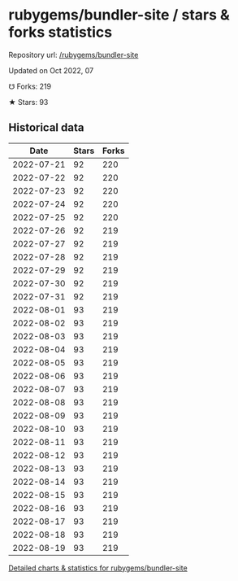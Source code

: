 # rubygems/bundler-site / stars & forks statistics

Repository url: [/rubygems/bundler-site](https://github.com/rubygems/bundler-site)

Updated on Oct 2022, 07

☋ Forks: 219

★ Stars: 93

## Historical data
| Date | Stars | Forks |
|------|-------|-------|
| 2022-07-21 | 92 | 220 | 
| 2022-07-22 | 92 | 220 | 
| 2022-07-23 | 92 | 220 | 
| 2022-07-24 | 92 | 220 | 
| 2022-07-25 | 92 | 220 | 
| 2022-07-26 | 92 | 219 | 
| 2022-07-27 | 92 | 219 | 
| 2022-07-28 | 92 | 219 | 
| 2022-07-29 | 92 | 219 | 
| 2022-07-30 | 92 | 219 | 
| 2022-07-31 | 92 | 219 | 
| 2022-08-01 | 93 | 219 | 
| 2022-08-02 | 93 | 219 | 
| 2022-08-03 | 93 | 219 | 
| 2022-08-04 | 93 | 219 | 
| 2022-08-05 | 93 | 219 | 
| 2022-08-06 | 93 | 219 | 
| 2022-08-07 | 93 | 219 | 
| 2022-08-08 | 93 | 219 | 
| 2022-08-09 | 93 | 219 | 
| 2022-08-10 | 93 | 219 | 
| 2022-08-11 | 93 | 219 | 
| 2022-08-12 | 93 | 219 | 
| 2022-08-13 | 93 | 219 | 
| 2022-08-14 | 93 | 219 | 
| 2022-08-15 | 93 | 219 | 
| 2022-08-16 | 93 | 219 | 
| 2022-08-17 | 93 | 219 | 
| 2022-08-18 | 93 | 219 | 
| 2022-08-19 | 93 | 219 | 


[Detailed charts & statistics for rubygems/bundler-site](https://reviewgithub.com/rep/rubygems/bundler-site)
